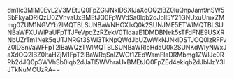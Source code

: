 dm1lc3MlM0EvL2V3MEtJQ0FpZGlJNklDSXlJaXdOQ2lBZ0luQnpJam9nSW5SbFkyaDRlQzU0ZVhvaUxBMEtJQ0FpWVdSa0lqb2dJbll5Y21GNUxuUmxZMmg0ZUM1NGVYb2lMQTBLSUNBaWNHOXlkQ0k2SUNJME5ETWlMQTBLSUNBaWFXUWlPaUFpTTJFeVpqZzRZekV0TldaaE1DMDBNek5sTFdFNE9USXRNbUZrTm1Nek5qUTJNRGt3SWl3TkNpQWdJbUZwWkNJNklDSTJOQ0lzRFFvZ0lDSnVaWFFpT2lBaWQzTWlMQTBLSUNBaWRIbHdaU0k2SUNKdWIyNWxJaXdOQ2lBZ0ltaHZjM1FpT2lBaWRqSnlZWGt1ZEdWamFIaDRMbmg1ZWlJc0RRb2dJQ0p3WVhSb0lqb2dJaTl5WVhraUxBMEtJQ0FpZEd4eklqb2dJblJzY3lJTkNuMCUzRA==
